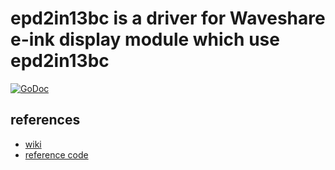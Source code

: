 # epd2in13bc is a driver for Waveshare e-ink display module which use epd2in13bc

[![GoDoc](http://godoc.org/github.com/suapapa/go_devices/epd2in13bc?status.svg)](http://godoc.org/github.com/suapapa/go_devices/epd2in13bc)

## references
* [wiki](https://www.waveshare.com/wiki/2.13inch_e-Paper_HAT_(B))
* [reference code](https://github.com/waveshare/e-Paper)

